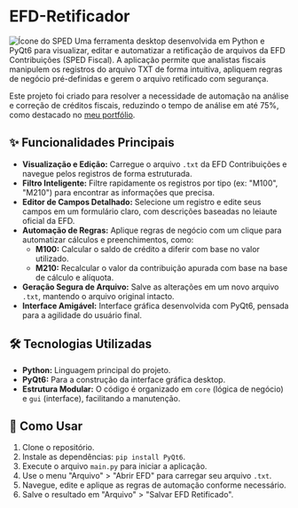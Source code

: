 # EFD-Retificador

![Ícone do SPED]((sped.png)) Uma ferramenta desktop desenvolvida em Python e PyQt6 para visualizar, editar e automatizar a retificação de arquivos da EFD Contribuições (SPED Fiscal). A aplicação permite que analistas fiscais manipulem os registros do arquivo TXT de forma intuitiva, apliquem regras de negócio pré-definidas e gerem o arquivo retificado com segurança.

Este projeto foi criado para resolver a necessidade de automação na análise e correção de créditos fiscais, reduzindo o tempo de análise em até 75%, como destacado no [meu portfólio](https://lontrasep1914.github.io/).

## ✨ Funcionalidades Principais

* **Visualização e Edição:** Carregue o arquivo `.txt` da EFD Contribuições e navegue pelos registros de forma estruturada.
* **Filtro Inteligente:** Filtre rapidamente os registros por tipo (ex: "M100", "M210") para encontrar as informações que precisa.
* **Editor de Campos Detalhado:** Selecione um registro e edite seus campos em um formulário claro, com descrições baseadas no leiaute oficial da EFD.
* **Automação de Regras:** Aplique regras de negócio com um clique para automatizar cálculos e preenchimentos, como:
    * **M100:** Calcular o saldo de crédito a diferir com base no valor utilizado.
    * **M210:** Recalcular o valor da contribuição apurada com base na base de cálculo e alíquota.
* **Geração Segura de Arquivo:** Salve as alterações em um novo arquivo `.txt`, mantendo o arquivo original intacto.
* **Interface Amigável:** Interface gráfica desenvolvida com PyQt6, pensada para a agilidade do usuário final.

## 🛠️ Tecnologias Utilizadas

* **Python:** Linguagem principal do projeto.
* **PyQt6:** Para a construção da interface gráfica desktop.
* **Estrutura Modular:** O código é organizado em `core` (lógica de negócio) e `gui` (interface), facilitando a manutenção.

## 🚀 Como Usar

1.  Clone o repositório.
2.  Instale as dependências: `pip install PyQt6`.
3.  Execute o arquivo `main.py` para iniciar a aplicação.
4.  Use o menu "Arquivo" > "Abrir EFD" para carregar seu arquivo `.txt`.
5.  Navegue, edite e aplique as regras de automação conforme necessário.
6.  Salve o resultado em "Arquivo" > "Salvar EFD Retificado".
